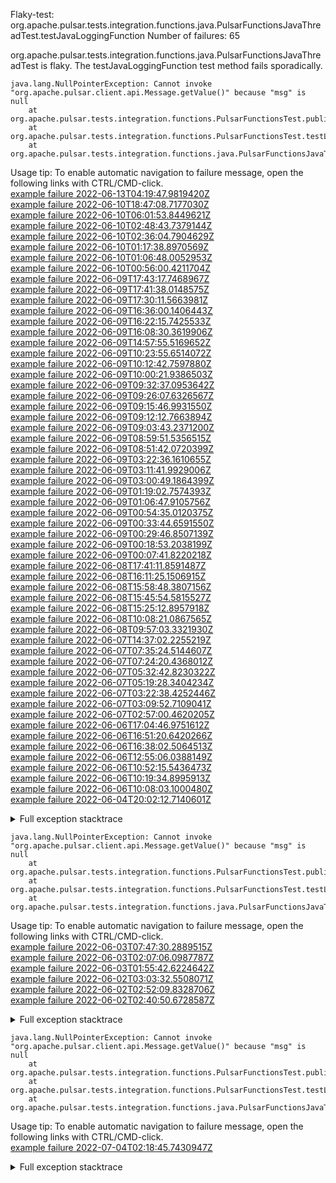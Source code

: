        
Flaky-test: org.apache.pulsar.tests.integration.functions.java.PulsarFunctionsJavaThreadTest.testJavaLoggingFunction
Number of failures: 65

org.apache.pulsar.tests.integration.functions.java.PulsarFunctionsJavaThreadTest is flaky. The testJavaLoggingFunction test method fails sporadically.

```
java.lang.NullPointerException: Cannot invoke "org.apache.pulsar.client.api.Message.getValue()" because "msg" is null
	at org.apache.pulsar.tests.integration.functions.PulsarFunctionsTest.publishAndConsumeMessages(PulsarFunctionsTest.java:1588)
	at org.apache.pulsar.tests.integration.functions.PulsarFunctionsTest.testLoggingFunction(PulsarFunctionsTest.java:1507)
	at org.apache.pulsar.tests.integration.functions.java.PulsarFunctionsJavaTest.testJavaLoggingFunction(PulsarFunctionsJavaTest.java:111)
```

Usage tip: To enable automatic navigation to failure message, open the following links with CTRL/CMD-click.  
[example failure 2022-06-13T04:19:47.9819420Z](https://github.com/apache/pulsar/runs/6854937592?check_suite_focus=true#step:11:15500)  
[example failure 2022-06-10T18:47:08.7177030Z](https://github.com/apache/pulsar/runs/6836159745?check_suite_focus=true#step:11:15381)  
[example failure 2022-06-10T06:01:53.8449621Z](https://github.com/apache/pulsar/runs/6825606587?check_suite_focus=true#step:11:15576)  
[example failure 2022-06-10T02:48:43.7379144Z](https://github.com/apache/pulsar/runs/6823945554?check_suite_focus=true#step:11:26250)  
[example failure 2022-06-10T02:36:04.7904629Z](https://github.com/apache/pulsar/runs/6823945554?check_suite_focus=true#step:11:15785)  
[example failure 2022-06-10T01:17:38.8970569Z](https://github.com/apache/pulsar/runs/6823122272?check_suite_focus=true#step:11:36393)  
[example failure 2022-06-10T01:06:48.0052953Z](https://github.com/apache/pulsar/runs/6823122272?check_suite_focus=true#step:11:25868)  
[example failure 2022-06-10T00:56:00.4211704Z](https://github.com/apache/pulsar/runs/6823122272?check_suite_focus=true#step:11:15497)  
[example failure 2022-06-09T17:43:17.7468967Z](https://github.com/apache/pulsar/runs/6817776971?check_suite_focus=true#step:11:15309)  
[example failure 2022-06-09T17:41:38.0148575Z](https://github.com/apache/pulsar/runs/6817569418?check_suite_focus=true#step:11:25892)  
[example failure 2022-06-09T17:30:11.5663981Z](https://github.com/apache/pulsar/runs/6817569418?check_suite_focus=true#step:11:15574)  
[example failure 2022-06-09T16:36:00.1406443Z](https://github.com/apache/pulsar/runs/6816143252?check_suite_focus=true#step:11:36625)  
[example failure 2022-06-09T16:22:15.7425533Z](https://github.com/apache/pulsar/runs/6816143252?check_suite_focus=true#step:11:26249)  
[example failure 2022-06-09T16:08:30.3619906Z](https://github.com/apache/pulsar/runs/6816143252?check_suite_focus=true#step:11:15572)  
[example failure 2022-06-09T14:57:55.5169652Z](https://github.com/apache/pulsar/runs/6814912168?check_suite_focus=true#step:11:15474)  
[example failure 2022-06-09T10:23:55.6514072Z](https://github.com/apache/pulsar/runs/6809787540?check_suite_focus=true#step:11:37967)  
[example failure 2022-06-09T10:12:42.7597880Z](https://github.com/apache/pulsar/runs/6809787540?check_suite_focus=true#step:11:27451)  
[example failure 2022-06-09T10:00:21.9386503Z](https://github.com/apache/pulsar/runs/6809787540?check_suite_focus=true#step:11:15441)  
[example failure 2022-06-09T09:32:37.0953642Z](https://github.com/apache/pulsar/runs/6808923731?check_suite_focus=true#step:11:15767)  
[example failure 2022-06-09T09:26:07.6326567Z](https://github.com/apache/pulsar/runs/6808876900?check_suite_focus=true#step:11:38076)  
[example failure 2022-06-09T09:15:46.9931550Z](https://github.com/apache/pulsar/runs/6808720825?check_suite_focus=true#step:11:35849)  
[example failure 2022-06-09T09:12:12.7663894Z](https://github.com/apache/pulsar/runs/6808876900?check_suite_focus=true#step:11:25789)  
[example failure 2022-06-09T09:03:43.2371200Z](https://github.com/apache/pulsar/runs/6808720825?check_suite_focus=true#step:11:25587)  
[example failure 2022-06-09T08:59:51.5356515Z](https://github.com/apache/pulsar/runs/6808876900?check_suite_focus=true#step:11:15247)  
[example failure 2022-06-09T08:51:42.0720399Z](https://github.com/apache/pulsar/runs/6808720825?check_suite_focus=true#step:11:15360)  
[example failure 2022-06-09T03:22:36.1610655Z](https://github.com/apache/pulsar/runs/6805195693?check_suite_focus=true#step:11:35997)  
[example failure 2022-06-09T03:11:41.9929006Z](https://github.com/apache/pulsar/runs/6805195693?check_suite_focus=true#step:11:25659)  
[example failure 2022-06-09T03:00:49.1864399Z](https://github.com/apache/pulsar/runs/6805195693?check_suite_focus=true#step:11:15252)  
[example failure 2022-06-09T01:19:02.7574393Z](https://github.com/apache/pulsar/runs/6804205558?check_suite_focus=true#step:11:36010)  
[example failure 2022-06-09T01:06:47.9105756Z](https://github.com/apache/pulsar/runs/6804205558?check_suite_focus=true#step:11:25646)  
[example failure 2022-06-09T00:54:35.0120375Z](https://github.com/apache/pulsar/runs/6804205558?check_suite_focus=true#step:11:15291)  
[example failure 2022-06-09T00:33:44.6591550Z](https://github.com/apache/pulsar/runs/6803986305?check_suite_focus=true#step:11:17270)  
[example failure 2022-06-09T00:29:46.8507139Z](https://github.com/apache/pulsar/runs/6803777298?check_suite_focus=true#step:11:36230)  
[example failure 2022-06-09T00:18:53.2038199Z](https://github.com/apache/pulsar/runs/6803777298?check_suite_focus=true#step:11:25943)  
[example failure 2022-06-09T00:07:41.8220218Z](https://github.com/apache/pulsar/runs/6803777298?check_suite_focus=true#step:11:15465)  
[example failure 2022-06-08T17:41:11.8591487Z](https://github.com/apache/pulsar/runs/6798647982?check_suite_focus=true#step:11:15420)  
[example failure 2022-06-08T16:11:25.1506915Z](https://github.com/apache/pulsar/runs/6796769759?check_suite_focus=true#step:11:36322)  
[example failure 2022-06-08T15:58:48.3807156Z](https://github.com/apache/pulsar/runs/6796769759?check_suite_focus=true#step:11:25889)  
[example failure 2022-06-08T15:45:54.5815527Z](https://github.com/apache/pulsar/runs/6796769759?check_suite_focus=true#step:11:15535)  
[example failure 2022-06-08T15:25:12.8957918Z](https://github.com/apache/pulsar/runs/6796371332?check_suite_focus=true#step:11:15472)  
[example failure 2022-06-08T10:08:21.0867565Z](https://github.com/apache/pulsar/runs/6790882203?check_suite_focus=true#step:11:25751)  
[example failure 2022-06-08T09:57:03.3321930Z](https://github.com/apache/pulsar/runs/6790882203?check_suite_focus=true#step:11:15351)  
[example failure 2022-06-07T14:37:02.2255219Z](https://github.com/apache/pulsar/runs/6775730053?check_suite_focus=true#step:11:15459)  
[example failure 2022-06-07T07:35:24.5144607Z](https://github.com/apache/pulsar/runs/6769117688?check_suite_focus=true#step:11:25632)  
[example failure 2022-06-07T07:24:20.4368012Z](https://github.com/apache/pulsar/runs/6769117688?check_suite_focus=true#step:11:15165)  
[example failure 2022-06-07T05:32:42.8230322Z](https://github.com/apache/pulsar/runs/6767820771?check_suite_focus=true#step:11:27255)  
[example failure 2022-06-07T05:19:28.3404234Z](https://github.com/apache/pulsar/runs/6767820771?check_suite_focus=true#step:11:15330)  
[example failure 2022-06-07T03:22:38.4252446Z](https://github.com/apache/pulsar/runs/6766549572?check_suite_focus=true#step:11:36459)  
[example failure 2022-06-07T03:09:52.7109041Z](https://github.com/apache/pulsar/runs/6766549572?check_suite_focus=true#step:11:26053)  
[example failure 2022-06-07T02:57:00.4620205Z](https://github.com/apache/pulsar/runs/6766549572?check_suite_focus=true#step:11:15454)  
[example failure 2022-06-06T17:04:46.9751612Z](https://github.com/apache/pulsar/runs/6758945470?check_suite_focus=true#step:11:36684)  
[example failure 2022-06-06T16:51:20.6420266Z](https://github.com/apache/pulsar/runs/6758945470?check_suite_focus=true#step:11:25993)  
[example failure 2022-06-06T16:38:02.5064513Z](https://github.com/apache/pulsar/runs/6758945470?check_suite_focus=true#step:11:15562)  
[example failure 2022-06-06T12:55:06.0388149Z](https://github.com/apache/pulsar/runs/6755461657?check_suite_focus=true#step:11:15297)  
[example failure 2022-06-06T10:52:15.5436473Z](https://github.com/apache/pulsar/runs/6753976874?check_suite_focus=true#step:11:15375)  
[example failure 2022-06-06T10:19:34.8995913Z](https://github.com/apache/pulsar/runs/6753292309?check_suite_focus=true#step:11:25824)  
[example failure 2022-06-06T10:08:03.1000480Z](https://github.com/apache/pulsar/runs/6753292309?check_suite_focus=true#step:11:15552)  
[example failure 2022-06-04T20:02:12.7140601Z](https://github.com/apache/pulsar/runs/6740368588?check_suite_focus=true#step:11:15441)  


<details>
<summary>Full exception stacktrace</summary>
<code><pre>
java.lang.NullPointerException: Cannot invoke "org.apache.pulsar.client.api.Message.getValue()" because "msg" is null
	at org.apache.pulsar.tests.integration.functions.PulsarFunctionsTest.publishAndConsumeMessages(PulsarFunctionsTest.java:1588)
	at org.apache.pulsar.tests.integration.functions.PulsarFunctionsTest.testLoggingFunction(PulsarFunctionsTest.java:1507)
	at org.apache.pulsar.tests.integration.functions.java.PulsarFunctionsJavaTest.testJavaLoggingFunction(PulsarFunctionsJavaTest.java:111)
	at java.base/jdk.internal.reflect.NativeMethodAccessorImpl.invoke0(Native Method)
	at java.base/jdk.internal.reflect.NativeMethodAccessorImpl.invoke(NativeMethodAccessorImpl.java:77)
	at java.base/jdk.internal.reflect.DelegatingMethodAccessorImpl.invoke(DelegatingMethodAccessorImpl.java:43)
	at java.base/java.lang.reflect.Method.invoke(Method.java:568)
	at org.testng.internal.MethodInvocationHelper.invokeMethod(MethodInvocationHelper.java:132)
	at org.testng.internal.InvokeMethodRunnable.runOne(InvokeMethodRunnable.java:45)
	at org.testng.internal.InvokeMethodRunnable.call(InvokeMethodRunnable.java:73)
	at org.testng.internal.InvokeMethodRunnable.call(InvokeMethodRunnable.java:11)
	at java.base/java.util.concurrent.FutureTask.run(FutureTask.java:264)
	at java.base/java.util.concurrent.ThreadPoolExecutor.runWorker(ThreadPoolExecutor.java:1136)
	at java.base/java.util.concurrent.ThreadPoolExecutor$Worker.run(ThreadPoolExecutor.java:635)
	at java.base/java.lang.Thread.run(Thread.java:833)

</pre></code>
</details>

```
java.lang.NullPointerException: Cannot invoke "org.apache.pulsar.client.api.Message.getValue()" because "msg" is null
	at org.apache.pulsar.tests.integration.functions.PulsarFunctionsTest.publishAndConsumeMessages(PulsarFunctionsTest.java:1583)
	at org.apache.pulsar.tests.integration.functions.PulsarFunctionsTest.testLoggingFunction(PulsarFunctionsTest.java:1506)
	at org.apache.pulsar.tests.integration.functions.java.PulsarFunctionsJavaTest.testJavaLoggingFunction(PulsarFunctionsJavaTest.java:111)
```

Usage tip: To enable automatic navigation to failure message, open the following links with CTRL/CMD-click.  
[example failure 2022-06-03T07:47:30.2889515Z](https://github.com/apache/pulsar/runs/6721931367?check_suite_focus=true#step:11:15323)  
[example failure 2022-06-03T02:07:06.0987787Z](https://github.com/apache/pulsar/runs/6718951498?check_suite_focus=true#step:11:25672)  
[example failure 2022-06-03T01:55:42.6224642Z](https://github.com/apache/pulsar/runs/6718951498?check_suite_focus=true#step:11:15466)  
[example failure 2022-06-02T03:03:32.5508071Z](https://github.com/apache/pulsar/runs/6701295057?check_suite_focus=true#step:11:35966)  
[example failure 2022-06-02T02:52:09.8328706Z](https://github.com/apache/pulsar/runs/6701295057?check_suite_focus=true#step:11:25726)  
[example failure 2022-06-02T02:40:50.6728587Z](https://github.com/apache/pulsar/runs/6701295057?check_suite_focus=true#step:11:15268)  


<details>
<summary>Full exception stacktrace</summary>
<code><pre>
java.lang.NullPointerException: Cannot invoke "org.apache.pulsar.client.api.Message.getValue()" because "msg" is null
	at org.apache.pulsar.tests.integration.functions.PulsarFunctionsTest.publishAndConsumeMessages(PulsarFunctionsTest.java:1583)
	at org.apache.pulsar.tests.integration.functions.PulsarFunctionsTest.testLoggingFunction(PulsarFunctionsTest.java:1506)
	at org.apache.pulsar.tests.integration.functions.java.PulsarFunctionsJavaTest.testJavaLoggingFunction(PulsarFunctionsJavaTest.java:111)
	at java.base/jdk.internal.reflect.NativeMethodAccessorImpl.invoke0(Native Method)
	at java.base/jdk.internal.reflect.NativeMethodAccessorImpl.invoke(NativeMethodAccessorImpl.java:77)
	at java.base/jdk.internal.reflect.DelegatingMethodAccessorImpl.invoke(DelegatingMethodAccessorImpl.java:43)
	at java.base/java.lang.reflect.Method.invoke(Method.java:568)
	at org.testng.internal.MethodInvocationHelper.invokeMethod(MethodInvocationHelper.java:132)
	at org.testng.internal.InvokeMethodRunnable.runOne(InvokeMethodRunnable.java:45)
	at org.testng.internal.InvokeMethodRunnable.call(InvokeMethodRunnable.java:73)
	at org.testng.internal.InvokeMethodRunnable.call(InvokeMethodRunnable.java:11)
	at java.base/java.util.concurrent.FutureTask.run(FutureTask.java:264)
	at java.base/java.util.concurrent.ThreadPoolExecutor.runWorker(ThreadPoolExecutor.java:1136)
	at java.base/java.util.concurrent.ThreadPoolExecutor$Worker.run(ThreadPoolExecutor.java:635)
	at java.base/java.lang.Thread.run(Thread.java:833)

</pre></code>
</details>

```
java.lang.NullPointerException: Cannot invoke "org.apache.pulsar.client.api.Message.getValue()" because "msg" is null
	at org.apache.pulsar.tests.integration.functions.PulsarFunctionsTest.publishAndConsumeMessages(PulsarFunctionsTest.java:1589)
	at org.apache.pulsar.tests.integration.functions.PulsarFunctionsTest.testLoggingFunction(PulsarFunctionsTest.java:1508)
	at org.apache.pulsar.tests.integration.functions.java.PulsarFunctionsJavaTest.testJavaLoggingFunction(PulsarFunctionsJavaTest.java:111)
```

Usage tip: To enable automatic navigation to failure message, open the following links with CTRL/CMD-click.  
[example failure 2022-07-04T02:18:45.7430947Z](https://github.com/apache/pulsar/runs/7173062225?check_suite_focus=true#step:11:15172)  


<details>
<summary>Full exception stacktrace</summary>
<code><pre>
java.lang.NullPointerException: Cannot invoke "org.apache.pulsar.client.api.Message.getValue()" because "msg" is null
	at org.apache.pulsar.tests.integration.functions.PulsarFunctionsTest.publishAndConsumeMessages(PulsarFunctionsTest.java:1589)
	at org.apache.pulsar.tests.integration.functions.PulsarFunctionsTest.testLoggingFunction(PulsarFunctionsTest.java:1508)
	at org.apache.pulsar.tests.integration.functions.java.PulsarFunctionsJavaTest.testJavaLoggingFunction(PulsarFunctionsJavaTest.java:111)
	at java.base/jdk.internal.reflect.NativeMethodAccessorImpl.invoke0(Native Method)
	at java.base/jdk.internal.reflect.NativeMethodAccessorImpl.invoke(NativeMethodAccessorImpl.java:77)
	at java.base/jdk.internal.reflect.DelegatingMethodAccessorImpl.invoke(DelegatingMethodAccessorImpl.java:43)
	at java.base/java.lang.reflect.Method.invoke(Method.java:568)
	at org.testng.internal.MethodInvocationHelper.invokeMethod(MethodInvocationHelper.java:132)
	at org.testng.internal.InvokeMethodRunnable.runOne(InvokeMethodRunnable.java:45)
	at org.testng.internal.InvokeMethodRunnable.call(InvokeMethodRunnable.java:73)
	at org.testng.internal.InvokeMethodRunnable.call(InvokeMethodRunnable.java:11)
	at java.base/java.util.concurrent.FutureTask.run(FutureTask.java:264)
	at java.base/java.util.concurrent.ThreadPoolExecutor.runWorker(ThreadPoolExecutor.java:1136)
	at java.base/java.util.concurrent.ThreadPoolExecutor$Worker.run(ThreadPoolExecutor.java:635)
	at java.base/java.lang.Thread.run(Thread.java:833)

</pre></code>
</details>


